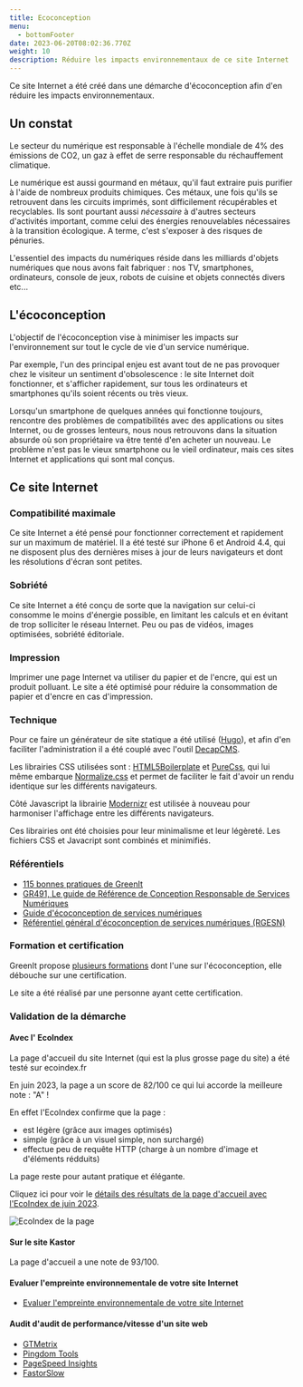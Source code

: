 ```yaml
---
title: Ecoconception
menu:
  - bottomFooter
date: 2023-06-20T08:02:36.770Z
weight: 10
description: Réduire les impacts environnementaux de ce site Internet
---
```

Ce site Internet a été créé dans une démarche d'écoconception afin d'en réduire les impacts environnementaux.

## Un constat

Le secteur du numérique est responsable à l'échelle mondiale de 4% des émissions de CO2, un gaz à effet de serre responsable du réchauffement climatique.

Le numérique est aussi gourmand en métaux, qu'il faut extraire puis purifier à l'aide de nombreux produits chimiques. Ces métaux, une fois qu'ils se retrouvent dans les circuits imprimés, sont difficilement récupérables et recyclables. Ils sont pourtant aussi _nécessaire_ à d'autres secteurs d'activités important, comme celui des énergies renouvelables nécessaires à la transition écologique. A terme, c'est s'exposer à des risques de pénuries.

L'essentiel des impacts du numériques réside dans les milliards d'objets numériques que nous avons fait fabriquer : nos TV, smartphones, ordinateurs, console de jeux, robots de cuisine et objets connectés divers etc...

## L'écoconception

L'objectif de l'écoconception vise à minimiser les impacts sur l'environnement sur tout le cycle de vie d'un service numérique.

Par exemple, l'un des principal enjeu est avant tout de ne pas provoquer chez le visiteur un sentiment d'obsolescence : le site Internet doit fonctionner, et s'afficher rapidement, sur tous les ordinateurs et smartphones qu'ils soient récents ou très vieux.

Lorsqu'un smartphone de quelques années qui fonctionne toujours, rencontre des problèmes de compatibilités avec des applications ou sites Internet, ou de grosses lenteurs, nous nous retrouvons dans la situation absurde où son propriétaire va être tenté d'en acheter un nouveau.
Le problème n'est pas le vieux smartphone ou le vieil ordinateur, mais ces sites Internet et applications qui sont mal conçus.

## Ce site Internet

### Compatibilité maximale

Ce site Internet a été pensé pour fonctionner correctement et rapidement sur un maximum de matériel.
Il a été testé sur iPhone 6 et Android 4.4, qui ne disposent plus des dernières mises à jour de leurs navigateurs et dont les résolutions d'écran sont petites.

### Sobriété

Ce site Internet a été conçu de sorte que la navigation sur celui-ci consomme le moins d'énergie possible, en limitant les calculs et en évitant de trop solliciter le réseau Internet.
Peu ou pas de vidéos, images optimisées, sobriété éditoriale.

### Impression

Imprimer une page Internet va utiliser du papier et de l'encre, qui est un produit polluant.
Le site a été optimisé pour réduire la consommation de papier et d'encre en cas d'impression. 

### Technique

Pour ce faire un générateur de site statique a été utilisé ([Hugo](https://gohugo.io)), et afin d'en faciliter l'administration il a été couplé avec l'outil [DecapCMS](https://decapcms.org).

Les librairies CSS utilisées sont : [HTML5Boilerplate](https://html5boilerplate.com/) et [PureCss](https://purecss.io/), qui lui même embarque [Normalize.css](https://necolas.github.io/normalize.css/) et permet de faciliter le fait d'avoir un rendu identique sur les différents navigateurs.

Côté Javascript la librairie [Modernizr](https://modernizr.com/) est utilisée à nouveau pour harmoniser l'affichage entre les différents navigateurs.

Ces librairies ont été choisies pour leur minimalisme et leur légèreté. Les fichiers CSS et Javacript sont combinés et minimifiés.

### Référentiels

* [115 bonnes pratiques de GreenIt](https://github.com/cnumr/best-practices)
* [GR491, Le guide de Référence de Conception Responsable de Services Numériques](8https://gr491.isit-europe.org/)
* [Guide d'écoconception de services numériques](https://eco-conception.designersethiques.org/guide/fr/)
* [Référentiel général d'écoconception de services numériques (RGESN)](https://ecoresponsable.numerique.gouv.fr/publications/referentiel-general-ecoconception/)

### Formation et certification

GreenIt propose [plusieurs formations](https://formation.greenit.fr/) dont l'une sur l'écoconception, elle débouche sur une certification.

Le site a été réalisé par une personne ayant cette certification.

### Validation de la démarche

#### Avec l' EcoIndex

La page d'accueil du site Internet (qui est la plus grosse page du site) a été testé sur ecoindex.fr

En juin 2023, la page a un score de 82/100 ce qui lui accorde la meilleure note : "A" !

En effet l'EcoIndex confirme que la page :

* est légère (grâce aux images optimisés)
* simple (grâce à un visuel simple, non surchargé)
* effectue peu de requête HTTP (charge à un nombre d'image et d'éléments rédduits)

La page reste pour autant pratique et élégante.

Cliquez ici pour voir le [détails des résultats de la page d'accueil avec l'EcoIndex de juin 2023](https://www.ecoindex.fr/resultat/?id=49dc1979-c3d1-4f7e-993c-39da35ac3407).

![EcoIndex de la page](/img/eco_index.jpg "EcoIndex de la page")

#### Sur le site Kastor

La page d'accueil a une note de 93/100.

#### Evaluer l'empreinte environnementale de votre site Internet

* [Evaluer l'empreinte environnementale de votre site Internet](https://www.francenum.gouv.fr/guides-et-conseils/pilotage-de-lentreprise/numerique-durable/evaluer-lempreinte-environnementale-de)

#### Audit d'audit de performance/vitesse d'un site web

* [GTMetrix](https://gtmetrix.com/)
* [Pingdom Tools](https://tools.pingdom.com/)
* [PageSpeed Insights](https://pagespeed.web.dev/?utm_source=psi&utm_medium=redirect&hl=fr)
* [FastorSlow](https://www.fastorslow.com/)
